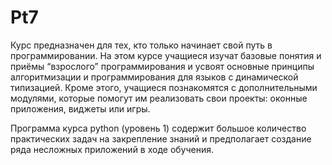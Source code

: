 # Pt7
Курс предназначен для тех, кто только начинает свой путь в программировании. На этом курсе учащиеся изучат базовые понятия и приёмы “взрослого” программирования и усвоят основные принципы алгоритмизации и программирования для языков с динамической типизацией. Кроме этого, учащиеся познакомятся с дополнительными модулями, которые помогут им реализовать свои проекты: оконные приложения, виджеты или игры.

Программа курса python (уровень 1) содержит большое количество практических задач на закрепление знаний и предполагает создание ряда несложных приложений в ходе обучения.
